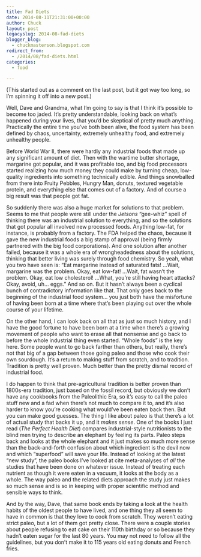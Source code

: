 ```yaml
---
title: Fad Diets
date: 2014-08-11T21:31:00+00:00
author: Chuck
layout: post
legacyslug: 2014-08-fad-diets
blogger_blog:
  - chuckmasterson.blogspot.com
redirect_from:
  - /2014/08/fad-diets.html
categories:
  - food

---
```


(This started out as a comment on the last post, but it got way too long, so
I’m spinning it off into a new post.) 

Well, Dave and Grandma, what I’m going to say is that I think it’s
possible to become too jaded. It’s pretty understandable, looking back on
what’s happened during your lives, that you’d be skeptical of
pretty much anything. Practically the entire time you’ve both been alive,
the food system has been defined by chaos, uncertainty, extremely unhealthy
food, and extremely unhealthy people.

Before World War II, there were hardly any industrial foods that made up any
significant amount of diet. Then with the wartime butter shortage, margarine
got popular, and it was profitable too, and big food processors started
realizing how much money they could make by turning cheap, low-quality
ingredients into something technically edible. And things snowballed from there
into Fruity Pebbles, Hungry Man, donuts, textured vegetable protein, and
everything else that comes out of a factory. And of course a big result was
that people got fat.

So suddenly there was also a huge market for solutions to that problem. Seems
to me that people were still under the *Jetsons* “gee-whiz” spell
of thinking there was an industrial solution to everything, and so the
solutions that got popular all involved new processed foods. Anything low-fat,
for instance, is probably from a factory. The FDA helped the chaos, because it
gave the new industrial foods a big stamp of approval (being firmly partnered
with the big food corporations). And one solution after another failed, because
it was a whole era of wrongheadedness about the solutions, thinking that better
living was surely through food chemistry. So yeah, what you two have seen is:
“Eat margarine instead of saturated fats! …Wait, margarine was the
problem. Okay, eat low-fat! …Wait, fat wasn’t the problem. Okay,
eat low cholesterol! …What, you’re still having heart attacks?
Okay, avoid, uh… eggs.” And so on. But it hasn’t always been
a cyclical bunch of contradictory information like that. That only goes back to
the beginning of the industrial food system… you just both have the
misfortune of having been born at a time where that’s been playing out
over the whole course of your lifetime.

On the other hand, I can look back on all that as just so much history, and I
have the good fortune to have been born at a time when there’s a growing
movement of people who want to erase all that nonsense and go back to before
the whole industrial thing even started.  “Whole foods” is the key
here. Some people want to go back farther than others, but really,
there’s not that big of a gap between those going paleo and those who
cook their own sourdough. It’s a return to making stuff from scratch, and
to tradition. Tradition is pretty well proven. Much better than the pretty
dismal record of industrial food.

I do happen to think that pre-agricultural tradition is better proven than
1800s-era tradition, just based on the fossil record, but obviously we
don’t have any cookbooks from the Paleolithic Era, so it’s easy to
call the paleo stuff new and a fad when there’s not much to compare it
to, and it’s also harder to know you’re cooking what would’ve
been eaten back then. But you can make good guesses. The thing I like about
paleo is that there’s a lot of actual study that backs it up, and it
*makes sense*. One of the books I just read (*The Perfect Health Diet*)
compares industrial-style nutritionists to the blind men trying to describe an
elephant by feeling its parts. Paleo steps back and looks at the whole elephant
and it just makes so much more sense than the back-and-forth confusion about
which ingredient is the devil now and which “superfood” will save
your life. Instead of looking at the latest “new study”, the paleo
books I’ve looked at cite meta-analyses of *all* the studies that have
been done on whatever issue. Instead of treating each nutrient as though it
were eaten in a vacuum, it looks at the body as a whole. The way paleo and the
related diets approach the study just makes so much sense and is so in keeping
with proper scientific method and sensible ways to think.

And by the way, Dave, that same book ends by taking a look at the health habits
of the oldest people to have lived, and one thing they all seem to have in
common is that they love to cook from scratch. They weren’t eating strict
paleo, but a lot of them got pretty close. There were a couple stories about
people refusing to eat cake on their 110th birthday or so because they
hadn’t eaten sugar for the last 80 years. You may not need to follow all
the guidelines, but you don’t make it to 115 years old eating donuts and
French fries.
